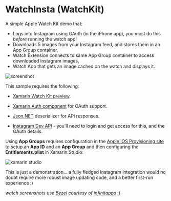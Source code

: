 WatchInsta (WatchKit)
==========

A simple Apple Watch Kit demo that:

* Logs into Instagram using OAuth (in the iPhone app), you must do this *before* running the watch app!
* Downloads 5 images from your Instagram feed, and stores them in an App Group container,
* Watch Extension connects to same App Group container to access downloaded instagram images,
* Watch App that gets an image cached on the watch and displays it.

![screenshot](https://raw.githubusercontent.com/conceptdev/xamarin-ios-samples/master/WatchInsta/Screenshots/watchinsta.png "watch")

This sample requires the following:

* [Xamarin Watch Kit preview](http://developer.xamarin.com/guides/ios/watch/).

* [Xamarin.Auth component](http://components.xamarin.com/view/xamarin.auth) for OAuth support.

* [Json.NET](http://www.nuget.org/packages/Newtonsoft.Json/) deserializer for API responses.

* [Instagram Dev API](http://instagram.com/developer/clients/manage/) - you'll need to login and get access for this, and the OAuth details.

Using **App Groups** requires configuration in the [Apple iOS Provisioning site](https://developer.apple.com/account/) 
	to setup an **App ID** and an **App Group** and then configuring the **Entitlements.plist** 
	in Xamarin.Studio:

![](https://raw.githubusercontent.com/conceptdev/xamarin-ios-samples/master/WatchInsta/Screenshots/app-groups.png "xamarin studio")

This is just a demonstration... a fully fledged Instagram integration would no doubt require more
	robust image updating code, and a better first-run experience :)

*watch screenshots use [Bezel](http://infinitapps.com/bezel/) courtesy of [infinitapps](http://infinitapps.com/)* :)
